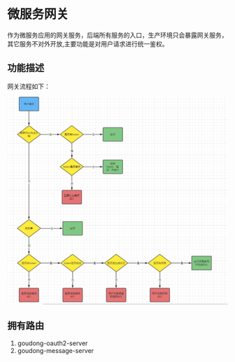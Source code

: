 # 微服务网关

作为微服务应用的网关服务，后端所有服务的入口，生产环境只会暴露网关服务，其它服务不对外开放,主要功能是对用户请求进行统一鉴权。

## 功能描述

网关流程如下：

![image-20210820112939087](README.assets/image-20210820112939087.png)

## 拥有路由

1. goudong-oauth2-server
2. goudong-message-server

